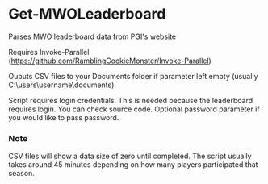 # Get-MWOLeaderboard
Parses MWO leaderboard data from PGI's website

Requires Invoke-Parallel (https://github.com/RamblingCookieMonster/Invoke-Parallel)

Ouputs CSV files to your Documents folder if parameter left empty (usually C:\users\username\documents).

Script requires login credentials. This is needed because the leaderboard requires login.
You can check source code. Optional password parameter if you would like to pass password.


### Note
CSV files will show a data size of zero until completed. The script usually takes around 45 minutes
depending on how many players participated that season.
